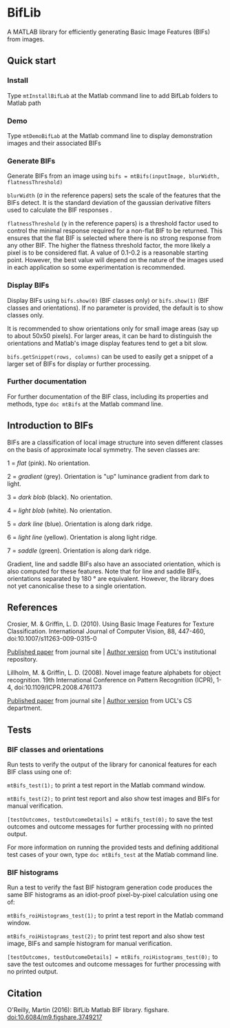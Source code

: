 # BifLib
A MATLAB library for efficiently generating Basic Image Features (BIFs) from images.

## Quick start
### Install
Type `mtInstallBifLab` at the Matlab command line to add BifLab folders to 
Matlab path

### Demo
Type `mtDemoBifLab` at the Matlab command line to display demonstration images 
and their associated BIFs

### Generate BIFs
Generate BIFs from an image using `bifs = mtBifs(inputImage, blurWidth, flatnessThreshold)`

`blurWidth` (&sigma; in the reference papers) sets the scale of the features that the BIFs detect. It is the 
standard deviation of the gaussian derivative filters used to 
calculate the BIF responses .

`flatnessThreshold` (&gamma; in the reference papers) is a threshold factor used to control the minimal response
required for a non-flat BIF to be returned. This ensures that the flat BIF is 
selected where there is no strong response from any other BIF. The higher the 
flatness threshold factor, the more likely a pixel is to be considered flat. 
A value of 0.1-0.2 is a reasonable starting point. However, the best value will 
depend on the nature of the images used in each application so some experimentation
is recommended.

### Display BIFs
Display BIFs using `bifs.show(0)` (BIF classes only) or `bifs.show(1)` (BIF classes and orientations). 
If no parameter is provided, the default is to show classes only.

It is recommended to show 
orientations only for small image areas (say up to about 50x50 pixels). For larger
areas, it can be hard to distinguish the orientations and Matlab's image display 
features tend to get a bit slow.

`bifs.getSnippet(rows, columns)` can be used to easily get a snippet of a larger 
set of BIFs for display or further processing.

### Further documentation
For further documentation of the BIF class, including its properties and methods, 
type `doc mtBifs` at the Matlab command line.

## Introduction to BIFs
BIFs are a classification of local image structure into seven different classes on the basis of approximate local symmetry. 
The seven classes are:

1 = _flat_ (pink). No orientation.

2 = _gradient_ (grey). Orientation is "up" luminance gradient from dark to light.

3 = _dark blob_ (black). No orientation.

4 = _light blob_ (white). No orientation.

5 = _dark line_ (blue). Orientation is along dark ridge.

6 = _light line_ (yellow). Orientation is along light ridge.

7 = _saddle_ (green). Orientation is along dark ridge.

Gradient, line and saddle BIFs also have an associated orientation, which is also
computed for these features. Note that for line and saddle BIFs, orientations
separated by 180 &deg; are equivalent. However, the library does not yet
canonicalise these to a single orientation.

## References
Crosier, M. & Griffin, L. D. (2010). Using Basic Image Features for Texture Classification. 
International Journal of Computer Vision, 88, 447-460, doi:10.1007/s11263-009-0315-0

[Published paper](http://dx.doi.org/10.1007/s11263-009-0315-0) from journal site | 
[Author version](http://discovery.ucl.ac.uk/74308/) from UCL's institutional repository.

Lillholm, M. & Griffin, L. D. (2008). Novel image feature alphabets for object recognition. 
19th International Conference on Pattern Recognition (ICPR), 1-4, doi:10.1109/ICPR.2008.4761173

[Published paper](http://dx.doi.org/10.1109/ICPR.2008.4761173) from journal site | 
[Author version](http://www.cs.ucl.ac.uk/fileadmin/UCL-CS/images/CGVI/Lewis2.pdf) from UCL's CS department.

## Tests
### BIF classes and orientations
Run tests to verify the output of the library for canonical features for each BIF class using one of:

`mtBifs_test(1);` to print a test report in the Matlab command window.

`mtBifs_test(2);` to print test report and also show test images and BIFs for manual verification.

`[testOutcomes, testOutcomeDetails] = mtBifs_test(0);` to save the test outcomes 
and outcome messages for further processing with no printed output.

For more information on running the provided tests and defining additional test 
cases of your own, type `doc mtBifs_test` at the Matlab command line.

### BIF histograms
Run a test to verify the fast BIF histogram generation code produces the same
BIF histograms as an idiot-proof pixel-by-pixel calculation using one of:

`mtBifs_roiHistograms_test(1);` to print a test report in the Matlab command window.

`mtBifs_roiHistograms_test(2);` to print test report and also show test image, 
BIFs and sample histogram for manual verification.

`[testOutcomes, testOutcomeDetails] = mtBifs_roiHistograms_test(0);` to save the test outcomes 
and outcome messages for further processing with no printed output.

## Citation
O'Reilly, Martin (2016): BifLib Matlab BIF library. figshare.
[doi:10.6084/m9.figshare.3749217](https://dx.doi.org/10.6084/m9.figshare.3749217)